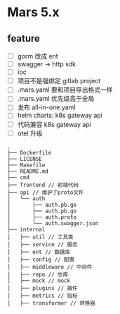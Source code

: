 # Mars 5.x

## feature

- [ ] gorm 改成 ent
- [ ] swagger -> http sdk
- [ ] ioc
- [ ] 项目不是强绑定 gitlab project
- [ ] .mars.yaml 要和项目导出格式一样
- [ ] .mars.yaml 优先级高于全局
- [ ] 发布 all-in-one.yaml
- [ ] helm charts: k8s gateway api
- [ ] 代码兼容 k8s gateway api
- [ ] otel 升级

```
.
├── Dockerfile
├── LICENSE
├── Makefile
├── README.md
├── cmd
├── frontend // 前端代码
├── api // 维护了proto文件
│   └── auth
│       ├── auth.pb.go
│       ├── auth.pb.go
│       ├── auth.proto
│       └── auth.swagger.json
├── internal
│   ├── util // 工具类
│   ├── service // 服务
│   ├── ent // 数据库
│   ├── config // 配置
│   ├── middleware // 中间件
│   ├── repo // 仓库
│   ├── mock // mock
│   ├── plugins // 插件
│   ├── metrics // 指标
│   ├── transformer // 转换器
```
